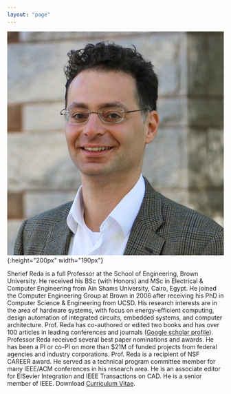 ```yaml
---
layout: "page"
---
```




![](/members/sreda2.jpg){:height="200px" width="190px"}


Sherief Reda is a full Professor at the School of Engineering, Brown University. He received his BSc (with Honors) and MSc in Electrical & Computer Engineering from Ain Shams University, Cairo, Egypt. He joined the Computer Engineering Group at Brown in 2006 after receiving his PhD in Computer Science & Engineering from UCSD. His research interests are in the area of hardware systems, with focus on energy-efficient computing, design automation of integrated circuits, embedded systems, and computer architecture. Prof. Reda has co-authored or edited two books and has over 100 articles in leading conferences and journals ([Google scholar profile](https://scholar.google.com/citations?user=p69MQp4AAAAJ&hl=en&oi=ao)). Professor Reda received several best paper nominations and awards. He has been a PI or co-PI on more than $21M of funded projects from federal agencies and industry corporations. Prof. Reda is a recipient of NSF CAREER award. He served as a technical program committee member for many IEEE/ACM conferences in his research area. He is an associate editor for ElSevier Integration and IEEE Transactions on CAD. He is a senior member of IEEE. Download [Curriculum Vitae](https://vivo.brown.edu/docs/s/sreda_cv.pdf?dt=524816356).